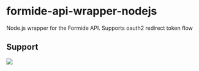 # formide-api-wrapper-nodejs
Node.js wrapper for the Formide API. Supports oauth2 redirect token flow

## Support


[![](http://slack.printr.nl/badge.svg)](http://slack.printr.nl)

